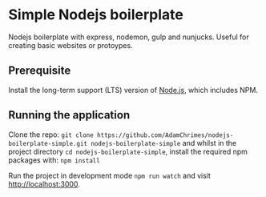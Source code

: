 # Simple Nodejs boilerplate

Nodejs boilerplate with express, nodemon, gulp and nunjucks. 
Useful for creating basic websites or protoypes.

## Prerequisite

Install the long-term support (LTS) version of <a href="https://nodejs.org/en/">Node.js</a>, which includes NPM.

## Running the application

Clone the repo: `git clone https://github.com/AdamChrimes/nodejs-boilerplate-simple.git nodejs-boilerplate-simple` and whilst in the project directory `cd nodejs-boilerplate-simple`, install the required npm packages with: `npm install`

Run the project in development mode `npm run watch` and visit <a href="http://localhost:3000">http://localhost:3000</a>.